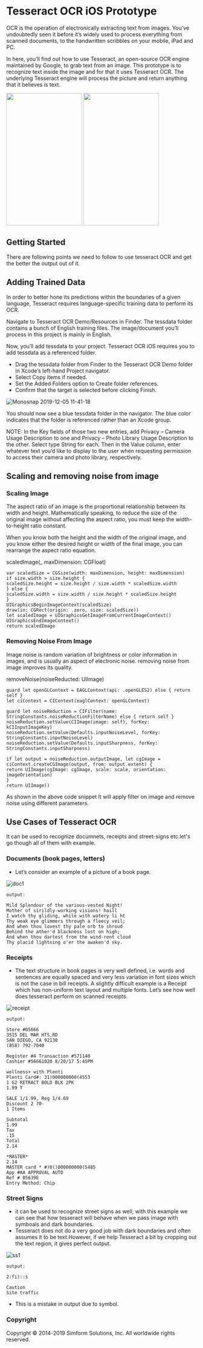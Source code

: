 # Tesseract OCR iOS Prototype

OCR is the operation of electronically extracting text from images. You’ve undoubtedly seen it before it’s widely used to process everything from scanned documents, to the handwritten scribbles on your mobile, iPad and PC.

In here, you’ll find out how to use Tesseract, an open-source OCR engine maintained by Google, to grab text from an image. This prototype is to recognize text inside the image and for that it uses Tesseract OCR. The underlying Tesseract engine will process the picture and return anything that it believes is text.

<img src="https://user-images.githubusercontent.com/8736329/70211504-4678b500-175b-11ea-9479-8362a0b8cde0.gif"
width="200" height="350">          <img src="https://user-images.githubusercontent.com/8736329/70211414-031e4680-175b-11ea-8575-c371f08b0720.gif"
width="200" height="350"> 


## Getting Started

There are following points we need to follow to use tesseract OCR and get the better the output out of it. 

##  Adding Trained Data

In order to better hone its predictions within the boundaries of a given language, Tesseract requires language-specific training data to perform its OCR.

Navigate to Tesseract OCR Demo/Resources in Finder. The tessdata folder contains a bunch of English training files. The image/document you’ll process in this project is mainly in English.

Now, you’ll add tessdata to your project. Tesseract OCR iOS requires you to add tessdata as a referenced folder.

- Drag the tessdata folder from Finder to the Tesseract OCR Demo folder in Xcode’s left-hand Project navigator.
- Select Copy items if needed.
- Set the Added Folders option to Create folder references.
- Confirm that the target is selected before clicking Finish.

![Monosnap 2019-12-05 11-41-18](https://user-images.githubusercontent.com/8736329/70208814-88eac380-1754-11ea-81ea-c66b2a789dc0.png)

You should now see a blue tessdata folder in the navigator. The blue color indicates that the folder is referenced rather than an Xcode group.

NOTE: In the Key fields of those two new entries, add Privacy – Camera Usage Description to one and Privacy – Photo Library Usage Description to the other. Select type String for each. Then in the Value column, enter whatever text you’d like to display to the user when requesting permission to access their camera and photo library, respectively.

## Scaling and removing noise from image

### Scaling Image

The aspect ratio of an image is the proportional relationship between its width and height. Mathematically speaking, to reduce the size of the original image without affecting the aspect ratio, you must keep the width-to-height ratio constant.

When you know both the height and the width of the original image, and you know either the desired height or width of the final image, you can rearrange the aspect ratio equation.

scaledImage(_ maxDimension: CGFloat) 
```
var scaledSize = CGSize(width: maxDimension, height: maxDimension)
if size.width > size.height {
scaledSize.height = size.height / size.width * scaledSize.width
} else {
scaledSize.width = size.width / size.height * scaledSize.height
}
UIGraphicsBeginImageContext(scaledSize)
draw(in: CGRect(origin: .zero, size: scaledSize))
let scaledImage = UIGraphicsGetImageFromCurrentImageContext()
UIGraphicsEndImageContext()
return scaledImage
```
### Removing Noise From Image

Image noise is random variation of brightness or color information in images, and is usually an aspect of electronic noise. removing noise from image improves its quality.

removeNoise(noiseReducted: UIImage) 
```
guard let openGLContext = EAGLContext(api: .openGLES2) else { return self }
let ciContext = CIContext(eaglContext: openGLContext)

guard let noiseReduction = CIFilter(name: StringConstants.noiseReductionFilterName) else { return self }
noiseReduction.setValue(CIImage(image: self), forKey: kCIInputImageKey)
noiseReduction.setValue(Defaults.inputNoiseLevel, forKey: StringConstants.inputNoiseLevel)
noiseReduction.setValue(Defaults.inputSharpness, forKey: StringConstants.inputSharpness)

if let output = noiseReduction.outputImage, let cgImage = ciContext.createCGImage(output, from: output.extent) {
return UIImage(cgImage: cgImage, scale: scale, orientation: imageOrientation)
}
return UIImage()
```
As shown in the above code snippet It will apply filter on image and remove noise using different parameters.


## Use Cases of Tesseract OCR


It can be used to recognize documnets, receipts and street-signs etc.let's go though all of them with example.

### Documents (book pages, letters)

- Let’s consider an example of a picture of a book page.

![doc1](https://user-images.githubusercontent.com/8736329/70234375-886b2080-1786-11ea-9f66-b68dfb759dcb.png)

```
output:

Mild Splendour of the various-vested Night!
Mother of sirildly-working visions! haill
I watch thy gliding, while with watery li ht
Thy weak eye glimmers through a fleecy veil;
And when thou lovest thy pale orb to shroud
Behind the ather'd blackness lost on high;
And when thou dartest from the wind-rent cloud
Thy placid lightning o'er the awaken'd sky.
```


### Receipts

- The text structure in book pages is very well defined, i.e. words and sentences are equally spaced and very less variation in font sizes which is not the case in bill receipts. A slightly difficult example is a Receipt which has non-uniform text layout and multiple fonts. Let’s see how well does tesseract perform on scanned receipts.

![receipt](https://user-images.githubusercontent.com/8736329/70234293-5b1e7280-1786-11ea-8b18-27728a210bc0.png)

```
output:

Store #05666
3515 DEL MAR HTS,RD
SAN DIEGO, CA 92130
(858) 792-7040

Register #4 Transaction #571140
Cashier #56661020 8/20/17 5:45PM

wellness+ with Plenti
Plenti Card#: 31)000000000(4553
1 G2 RETRACT BOLD BLK 2PK
1.99 T

SALE 1/1.99, Reg 1/4.69
Discount 2 70-
1 Items

Subtotal
1.99
Tax
.15
Total
2.14

*MASTER*
2.14
MASTER card * #)0()000000000(5485
App #AA APPROVAL AUTO
Ref # 05639E
Entry Method: Chip
```


### Street Signs

- it can be used to recognize street signs as well, with this example we can see that how tesseract will behave when we pass image with symboals and dark boundaries.
- Tesseract does not do a very good job with dark boundaries and often assumes it to be text.However, if we help Tesseract a bit by cropping out the text region, it gives perfect output.

![ss1](https://user-images.githubusercontent.com/8736329/70234485-bfd9cd00-1786-11ea-8f7e-1e328fc63733.jpeg)

```
output:

2:fi)::s

Caution
Site traffic
```
- This is a mistake in output due to symbol. 

### Copyright

Copyright © 2014-2019 Simform Solutions, Inc. All worldwide rights reserved.
